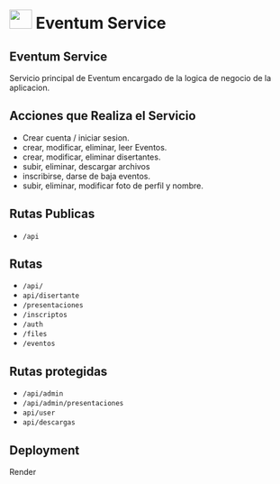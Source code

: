 # <img src="https://i.postimg.cc/9MKkZ1SF/Whats-App-Image-2025-04-10-at-21-24-33-cc7c0afc-removebg-preview.webp" width="40px" height="34px" /> Eventum Service

## Eventum Service

Servicio principal de Eventum encargado de la logica de negocio de la aplicacion.

## Acciones que Realiza el Servicio

- Crear cuenta / iniciar sesion.
- crear, modificar, eliminar, leer Eventos.
- crear, modificar, eliminar disertantes.
- subir, eliminar, descargar archivos
- inscribirse, darse de baja eventos.
- subir, eliminar, modificar foto de perfil y nombre.

## Rutas Publicas

- `/api`

## Rutas 

- `/api/`
- `api/disertante`
- `/presentaciones`
- `/inscriptos`
- `/auth`
- `/files`
- `/eventos`

## Rutas protegidas

- `/api/admin`
- `/api/admin/presentaciones`
- `api/user`
- `api/descargas`

## Deployment

Render
